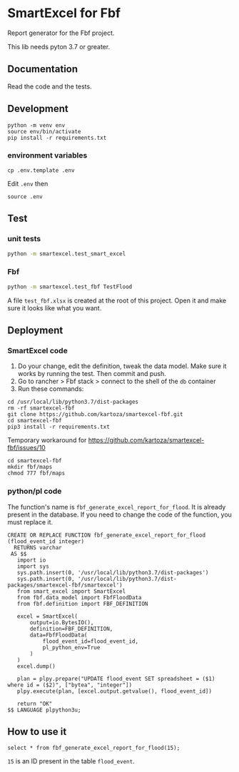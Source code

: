 # SmartExcel for Fbf

Report generator for the Fbf project.

This lib needs pyton 3.7 or greater.

## Documentation
Read the code and the tests.

## Development
```
python -m venv env
source env/bin/activate
pip install -r requirements.txt
```

### environment variables
```
cp .env.template .env
```

Edit `.env` then
```
source .env
```

## Test

### unit tests
```bash
python -m smartexcel.test_smart_excel
```


### Fbf
```bash
python -m smartexcel.test_fbf TestFlood
```
A file `test_fbf.xlsx` is created at the root of this project. Open it and make sure it looks like what you want.


## Deployment


### SmartExcel code
1. Do your change, edit the definition, tweak the data model. Make sure it works by running the test. Then commit and push.
2. Go to rancher > Fbf stack > connect to the shell of the `db` container
3. Run these commands:
```
cd /usr/local/lib/python3.7/dist-packages
rm -rf smartexcel-fbf
git clone https://github.com/kartoza/smartexcel-fbf.git
cd smartexcel-fbf
pip3 install -r requirements.txt
```

Temporary workaround for https://github.com/kartoza/smartexcel-fbf/issues/10
```
cd smartexcel-fbf
mkdir fbf/maps
chmod 777 fbf/maps
```


### python/pl code

The function's name is `fbf_generate_excel_report_for_flood`. It is already present in the database.
If you need to change the code of the function, you must replace it.

```
CREATE OR REPLACE FUNCTION fbf_generate_excel_report_for_flood (flood_event_id integer)
  RETURNS varchar
 AS $$
   import io
   import sys
   sys.path.insert(0, '/usr/local/lib/python3.7/dist-packages')
   sys.path.insert(0, '/usr/local/lib/python3.7/dist-packages/smartexcel-fbf/smartexcel')
   from smart_excel import SmartExcel
   from fbf.data_model import FbfFloodData
   from fbf.definition import FBF_DEFINITION

   excel = SmartExcel(
       output=io.BytesIO(),
       definition=FBF_DEFINITION,
       data=FbfFloodData(
           flood_event_id=flood_event_id,
           pl_python_env=True
       )
   )
   excel.dump()

   plan = plpy.prepare("UPDATE flood_event SET spreadsheet = ($1) where id = ($2)", ["bytea", "integer"])
   plpy.execute(plan, [excel.output.getvalue(), flood_event_id])

   return "OK"
$$ LANGUAGE plpython3u;
```


## How to use it

```
select * from fbf_generate_excel_report_for_flood(15);
```
`15` is an ID present in the table `flood_event`.
